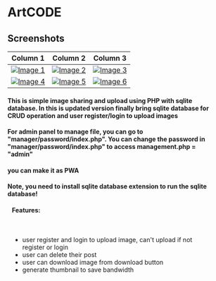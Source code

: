 <div style="margin-right: 10px; margin-left: 10px;">
<h1>ArtCODE</h1>

<h2>Screenshots</h2>

| Column 1 | Column 2 | Column 3 |
| -------- | -------- | -------- |
| [![Image 1](https://raw.githubusercontent.com/BurgerIsReal01/ArtCODE-with-SQLite-Database/main/example/chrome_screenshot_1676693022846.png)](https://raw.githubusercontent.com/BurgerIsReal01/ArtCODE-with-SQLite-Database/main/example/chrome_screenshot_1676693022846.png) | [![Image 2](https://raw.githubusercontent.com/BurgerIsReal01/ArtCODE-with-SQLite-Database/main/example/chrome_screenshot_1676693038531.png)](https://raw.githubusercontent.com/BurgerIsReal01/ArtCODE-with-SQLite-Database/main/example/chrome_screenshot_1676693038531.png) | [![Image 3](https://raw.githubusercontent.com/BurgerIsReal01/ArtCODE-with-SQLite-Database/main/example/chrome_screenshot_1676693062565.png)](https://raw.githubusercontent.com/BurgerIsReal01/ArtCODE-with-SQLite-Database/main/example/chrome_screenshot_1676693062565.png) |
| [![Image 4](https://raw.githubusercontent.com/BurgerIsReal01/ArtCODE-with-SQLite-Database/main/example/chrome_screenshot_1676693077592.png)](https://raw.githubusercontent.com/BurgerIsReal01/ArtCODE-with-SQLite-Database/main/example/chrome_screenshot_1676693077592.png) | [![Image 5](https://raw.githubusercontent.com/BurgerIsReal01/ArtCODE-with-SQLite-Database/main/example/chrome_screenshot_1676693091923.png)](https://raw.githubusercontent.com/BurgerIsReal01/ArtCODE-with-SQLite-Database/main/example/chrome_screenshot_1676693091923.png) | [![Image 6](https://raw.githubusercontent.com/BurgerIsReal01/ArtCODE-with-SQLite-Database/main/example/chrome_screenshot_1676693113004.png)](https://raw.githubusercontent.com/BurgerIsReal01/ArtCODE-with-SQLite-Database/main/example/chrome_screenshot_1676693113004.png) |

<h4>This is simple image sharing and upload using PHP with sqlite database. In this is updated version finally bring sqlite database for CRUD operation and user register/login to upload images</h4>

<h4>For admin panel to manage file, you can go to "manager/password/index.php". You can change the password in "manager/password/index.php" to access management.php = "admin"</h4>

<h4>you can make it as PWA</h4>

<h4 style="font-weight: bold;">Note, you need to install sqlite database extension to run the sqlite database!</h4>

<div style="margin-right: 10px; margin-left: 10px;">
<h4>Features:</h4>
<br>
<ul>
<li>user register and login to upload image, can't upload if not register or login</li>
<li>user can delete their post</li>
<li>user can download image from download button</li>
<li>generate thumbnail to save bandwidth</li>
</ul>
</div>
</div>
